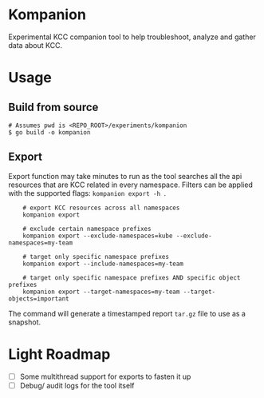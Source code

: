 # Kompanion

Experimental KCC companion tool to help troubleshoot, analyze and gather data about KCC.

# Usage

## Build from source

```
# Assumes pwd is <REPO_ROOT>/experiments/kompanion
$ go build -o kompanion
```

## Export

Export function may take minutes to run as the tool searches all the api resources that are KCC related in every namespace. Filters can be applied with the supported flags: `kompanion export -h `.

```
	# export KCC resources across all namespaces
	kompanion export

	# exclude certain namespace prefixes
	kompanion export --exclude-namespaces=kube --exclude-namespaces=my-team

	# target only specific namespace prefixes
	kompanion export --include-namespaces=my-team

	# target only specific namespace prefixes AND specific object prefixes
	kompanion export --target-namespaces=my-team --target-objects=important
```

The command will generate a timestamped report `tar.gz` file to use as a snapshot.

# Light Roadmap

* [ ] Some multithread support for exports to fasten it up
* [ ] Debug/ audit logs for the tool itself